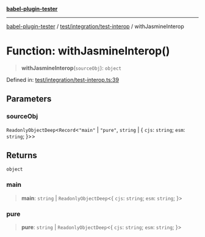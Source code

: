 [**babel-plugin-tester**](../../../../README.md)

***

[babel-plugin-tester](../../../../README.md) / [test/integration/test-interop](../README.md) / withJasmineInterop

# Function: withJasmineInterop()

> **withJasmineInterop**(`sourceObj`): `object`

Defined in: [test/integration/test-interop.ts:39](https://github.com/Xunnamius/babel-plugin-tester/blob/91349cafb3cefac8248e86580feec53bd082321e/test/integration/test-interop.ts#L39)

## Parameters

### sourceObj

`ReadonlyObjectDeep`\<`Record`\<`"main"` \| `"pure"`, `string` \| \{ `cjs`: `string`; `esm`: `string`; \}\>\>

## Returns

`object`

### main

> **main**: `string` \| `ReadonlyObjectDeep`\<\{ `cjs`: `string`; `esm`: `string`; \}\>

### pure

> **pure**: `string` \| `ReadonlyObjectDeep`\<\{ `cjs`: `string`; `esm`: `string`; \}\>
